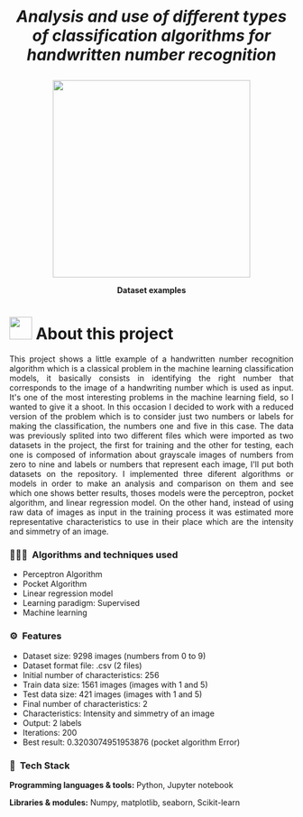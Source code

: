 <h1><p align="center"> <b> <i> Analysis and use of different types of classification algorithms for handwritten number recognition</i> </b> </p></h1>

<p align="center">
  <img src="https://github.com/CharlyProgrammer/TestRep/blob/main/Imgs/hand-writing-database.png" height="350"/>
</p>
<p align="center"> <b> Dataset examples </b> </p>
<h1> <img src = "https://media0.giphy.com/media/cNZqrH5IzOG0xrlWks/giphy.gif?cid=ecf05e47map255q427en9uprqc1sb0unjq5k4fnqg5pmhhs4&rid=giphy.gif&ct=s" width = 40px> About this project </h1>
<p align="justify"> This project shows a little example of a handwritten number recognition algorithm which is a classical problem in the machine learning classification models, it basically consists in identifying the right number that corresponds to the image of a handwriting number which is used as input. It's one of the most interesting problems in the machine learning field, so I wanted to give it a shoot. In this occasion I decided to work with a reduced version of the problem which is to consider just two numbers or labels for making the classification, the numbers one and five in this case. The data was previously splited into two different files which were imported as two datasets in the project, the first for training and the other for testing, each one is composed of information about grayscale images of numbers from zero to nine and labels or numbers that represent each image, I'll put both datasets on the repository. I implemented three diferent algorithms or models in order to make an analysis and comparison on them and see which one shows better results, thoses models were the perceptron, pocket algorithm, and linear regression model. On the other hand, instead of using raw data of images as input in the training process it was estimated more representative characteristics to use in their place which are the intensity and simmetry of an image.</p>
   
### 👨🏻‍💻 &nbsp;Algorithms and techniques used

 * Perceptron Algorithm
 * Pocket Algorithm
 * Linear regression model
 * Learning paradigm: Supervised
 * Machine learning

### ⚙️ &nbsp;Features

- Dataset size: 9298 images (numbers from 0 to 9)
- Dataset format file: .csv (2 files)
- Initial number of characteristics: 256
- Train data size: 1561 images (images with 1 and 5)
- Test data size: 421 images (images with 1 and 5)
- Final number of characteristics: 2
- Characteristics: Intensity and simmetry of an image
- Output: 2 labels
- Iterations: 200
- Best result: 0.3203074951953876 (pocket algorithm Error)
  
### 🚀 &nbsp;Tech Stack

**Programming languages & tools:** Python, Jupyter notebook

**Libraries & modules:** Numpy, matplotlib, seaborn, Scikit-learn 
   

